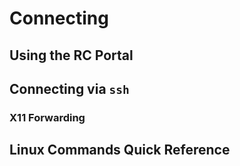 
# Connecting

## Using the RC Portal

## Connecting via `ssh`

### X11 Forwarding

## Linux Commands Quick Reference

